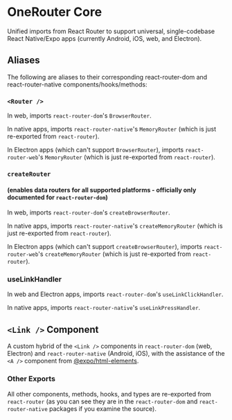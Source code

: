 # OneRouter Core

Unified imports from React Router to support universal, single-codebase React Native/Expo apps (currently Android, iOS, web, and Electron).

## Aliases

The following are aliases to their corresponding react-router-dom and react-router-native components/hooks/methods:

### `<Router />`

In web, imports `react-router-dom`'s `BrowserRouter`.

In native apps, imports `react-router-native`'s `MemoryRouter` (which is just re-exported from `react-router`).

In Electron apps (which can't support `BrowserRouter`), imports `react-router-web`'s `MemoryRouter` (which is just re-exported from `react-router`).

### `createRouter`

#### (enables data routers for all supported platforms - officially only documented for `react-router-dom`)

In web, imports `react-router-dom`'s `createBrowserRouter`.

In native apps, imports `react-router-native`'s `createMemoryRouter` (which is just re-exported from `react-router`).

In Electron apps (which can't support `createBrowserRouter`), imports `react-router-web`'s `createMemoryRouter` (which is just re-exported from `react-router`).

### useLinkHandler

In web and Electron apps, imports `react-router-dom`'s `useLinkClickHandler`.

In native apps, imports `react-router-native`'s `useLinkPressHandler`.

## `<Link />` Component

A custom hybrid of the `<Link />` components in `react-router-dom` (web, Electron) and `react-router-native` (Android, iOS), with the assistance of the `<A />` component from [@expo/html-elements](https://npmjs.com/package/@expo/html-elements).

### Other Exports

All other components, methods, hooks, and types are re-exported from `react-router` (as you can see they are in the `react-router-dom` and `react-router-native` packages if you examine the source).

